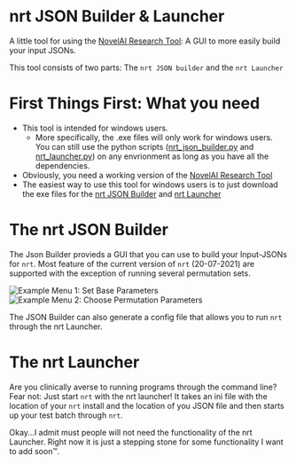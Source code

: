 # nrt JSON Builder & Launcher
A little tool for using the [NovelAI Research Tool](https://github.com/wbrown/novelai-research-tool): A GUI to more easily build your input JSONs.

This tool consists of two parts: The `nrt JSON builder` and the `nrt Launcher`

# First Things First: What you need
* This tool is intended for windows users.
    * More specifically, the .exe files will only work for windows users. You can still use the python scripts ([nrt_json_builder.py](https://github.com/MWiechmann/nrt_json_builder/blob/main/nrt_json_builder.py) and [nrt_launcher.py](https://github.com/MWiechmann/nrt_json_builder/blob/main/nrt_launcher.py)) on any envrionment as long as you have all the dependencies.
* Obviously, you need a working version of the [NovelAI Research Tool](https://github.com/wbrown/novelai-research-tool)
* The easiest way to use this tool for windows users is to just download the exe files for the [nrt JSON Builder](https://github.com/MWiechmann/nrt_json_builder/blob/main/dist/nrt_json_builder.exe) and [nrt Launcher](https://github.com/MWiechmann/nrt_json_builder/blob/main/dist/nrt_launcher.exe)

# The nrt JSON Builder
The Json Builder provieds a GUI that you can use to build your Input-JSONs for `nrt`. Most feature of the current version of `nrt` (20-07-2021) are supported with the exception of running several permutation sets.

![Example Menu 1: Set Base Parameters](https://i.imgur.com/c3nnQnO.png)
![Example Menu 2: Choose Permutation Parameters](https://i.imgur.com/LqmKKMy.png)

The JSON Builder can also generate a config file that allows you to run `nrt` through the nrt Launcher.

# The nrt Launcher
Are you clinically averse to running programs through the command line? Fear not: Just start `nrt` with the nrt launcher! It takes an ini file with the location of your `nrt` install and the location of you JSON file and then starts up your test batch through `nrt`.

Okay...I admit must people will not need the functionality of the nrt Launcher. Right now it is just a stepping stone for some functionality I want to add soon™.
